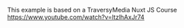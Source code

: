 This example is based on a
TraversyMedia Nuxt JS Course
https://www.youtube.com/watch?v=ltzlhAxJr74
